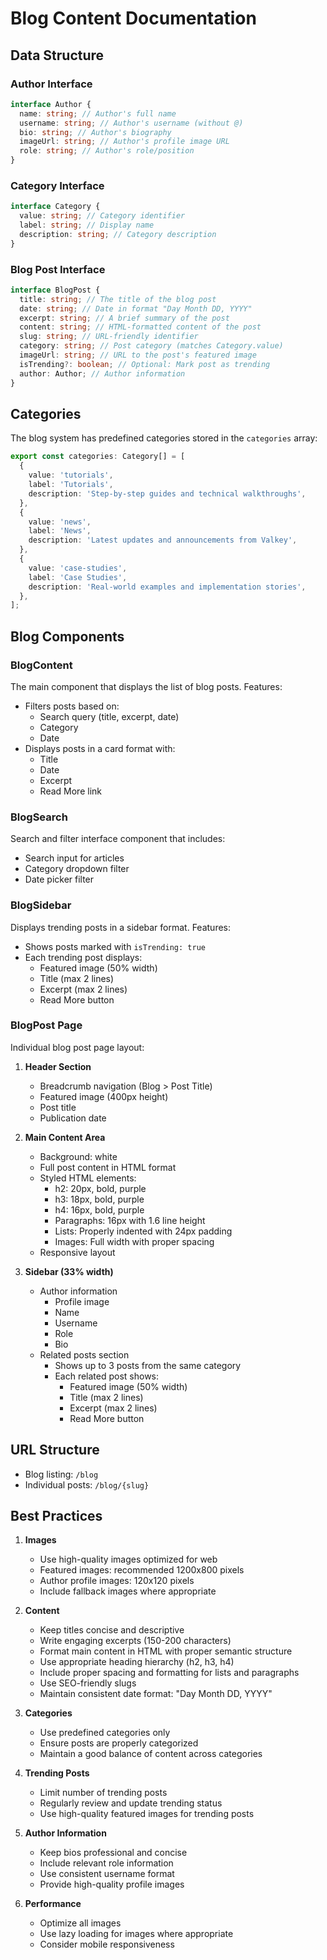 # Blog Content Documentation

## Data Structure

### Author Interface

```typescript
interface Author {
  name: string; // Author's full name
  username: string; // Author's username (without @)
  bio: string; // Author's biography
  imageUrl: string; // Author's profile image URL
  role: string; // Author's role/position
}
```

### Category Interface

```typescript
interface Category {
  value: string; // Category identifier
  label: string; // Display name
  description: string; // Category description
}
```

### Blog Post Interface

```typescript
interface BlogPost {
  title: string; // The title of the blog post
  date: string; // Date in format "Day Month DD, YYYY"
  excerpt: string; // A brief summary of the post
  content: string; // HTML-formatted content of the post
  slug: string; // URL-friendly identifier
  category: string; // Post category (matches Category.value)
  imageUrl: string; // URL to the post's featured image
  isTrending?: boolean; // Optional: Mark post as trending
  author: Author; // Author information
}
```

## Categories

The blog system has predefined categories stored in the `categories` array:

```typescript
export const categories: Category[] = [
  {
    value: 'tutorials',
    label: 'Tutorials',
    description: 'Step-by-step guides and technical walkthroughs',
  },
  {
    value: 'news',
    label: 'News',
    description: 'Latest updates and announcements from Valkey',
  },
  {
    value: 'case-studies',
    label: 'Case Studies',
    description: 'Real-world examples and implementation stories',
  },
];
```

## Blog Components

### BlogContent

The main component that displays the list of blog posts. Features:

- Filters posts based on:
  - Search query (title, excerpt, date)
  - Category
  - Date
- Displays posts in a card format with:
  - Title
  - Date
  - Excerpt
  - Read More link

### BlogSearch

Search and filter interface component that includes:

- Search input for articles
- Category dropdown filter
- Date picker filter

### BlogSidebar

Displays trending posts in a sidebar format. Features:

- Shows posts marked with `isTrending: true`
- Each trending post displays:
  - Featured image (50% width)
  - Title (max 2 lines)
  - Excerpt (max 2 lines)
  - Read More button

### BlogPost Page

Individual blog post page layout:

1. **Header Section**

   - Breadcrumb navigation (Blog > Post Title)
   - Featured image (400px height)
   - Post title
   - Publication date

2. **Main Content Area**

   - Background: white
   - Full post content in HTML format
   - Styled HTML elements:
     - h2: 20px, bold, purple
     - h3: 18px, bold, purple
     - h4: 16px, bold, purple
     - Paragraphs: 16px with 1.6 line height
     - Lists: Properly indented with 24px padding
     - Images: Full width with proper spacing
   - Responsive layout

3. **Sidebar (33% width)**
   - Author information
     - Profile image
     - Name
     - Username
     - Role
     - Bio
   - Related posts section
     - Shows up to 3 posts from the same category
     - Each related post shows:
       - Featured image (50% width)
       - Title (max 2 lines)
       - Excerpt (max 2 lines)
       - Read More button

## URL Structure

- Blog listing: `/blog`
- Individual posts: `/blog/{slug}`

## Best Practices

1. **Images**

   - Use high-quality images optimized for web
   - Featured images: recommended 1200x800 pixels
   - Author profile images: 120x120 pixels
   - Include fallback images where appropriate

2. **Content**

   - Keep titles concise and descriptive
   - Write engaging excerpts (150-200 characters)
   - Format main content in HTML with proper semantic structure
   - Use appropriate heading hierarchy (h2, h3, h4)
   - Include proper spacing and formatting for lists and paragraphs
   - Use SEO-friendly slugs
   - Maintain consistent date format: "Day Month DD, YYYY"

3. **Categories**

   - Use predefined categories only
   - Ensure posts are properly categorized
   - Maintain a good balance of content across categories

4. **Trending Posts**

   - Limit number of trending posts
   - Regularly review and update trending status
   - Use high-quality featured images for trending posts

5. **Author Information**

   - Keep bios professional and concise
   - Include relevant role information
   - Use consistent username format
   - Provide high-quality profile images

6. **Performance**
   - Optimize all images
   - Use lazy loading for images where appropriate
   - Consider mobile responsiveness
